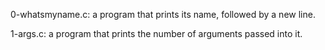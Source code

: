 0-whatsmyname.c: a program that prints its name, followed by a new line.

1-args.c: a program that prints the number of arguments passed into it.

